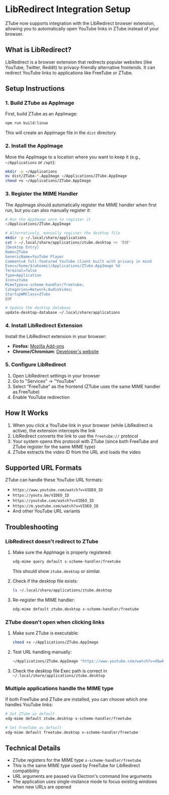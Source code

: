 # LibRedirect Integration Setup

ZTube now supports integration with the LibRedirect browser extension, allowing you to automatically open YouTube links in ZTube instead of your browser.

## What is LibRedirect?

LibRedirect is a browser extension that redirects popular websites (like YouTube, Twitter, Reddit) to privacy-friendly alternative frontends. It can redirect YouTube links to applications like FreeTube or ZTube.

## Setup Instructions

### 1. Build ZTube as AppImage

First, build ZTube as an AppImage:

```bash
npm run build:linux
```

This will create an AppImage file in the `dist` directory.

### 2. Install the AppImage

Move the AppImage to a location where you want to keep it (e.g., `~/Applications` or `/opt`):

```bash
mkdir -p ~/Applications
mv dist/ZTube-*.AppImage ~/Applications/ZTube.AppImage
chmod +x ~/Applications/ZTube.AppImage
```

### 3. Register the MIME Handler

The AppImage should automatically register the MIME handler when first run, but you can also manually register it:

```bash
# Run the AppImage once to register it
~/Applications/ZTube.AppImage

# Alternatively, manually register the desktop file
mkdir -p ~/.local/share/applications
cat > ~/.local/share/applications/ztube.desktop << 'EOF'
[Desktop Entry]
Name=ZTube
GenericName=YouTube Player
Comment=A full-featured YouTube client built with privacy in mind
Exec=/home/$(whoami)/Applications/ZTube.AppImage %U
Terminal=false
Type=Application
Icon=ztube
MimeType=x-scheme-handler/freetube;
Categories=Network;AudioVideo;
StartupWMClass=ZTube
EOF

# Update the desktop database
update-desktop-database ~/.local/share/applications
```

### 4. Install LibRedirect Extension

Install the LibRedirect extension in your browser:

- **Firefox**: [Mozilla Add-ons](https://addons.mozilla.org/en-US/firefox/addon/libredirect/)
- **Chrome/Chromium**: [Developer's website](https://libredirect.github.io)

### 5. Configure LibRedirect

1. Open LibRedirect settings in your browser
2. Go to "Services" → "YouTube"
3. Select "FreeTube" as the frontend (ZTube uses the same MIME handler as FreeTube)
4. Enable YouTube redirection

## How It Works

1. When you click a YouTube link in your browser (while LibRedirect is active), the extension intercepts the link
2. LibRedirect converts the link to use the `freetube://` protocol
3. Your system opens this protocol with ZTube (since both FreeTube and ZTube register for the same MIME type)
4. ZTube extracts the video ID from the URL and loads the video

## Supported URL Formats

ZTube can handle these YouTube URL formats:

- `https://www.youtube.com/watch?v=VIDEO_ID`
- `https://youtu.be/VIDEO_ID`
- `https://youtube.com/watch?v=VIDEO_ID`
- `https://m.youtube.com/watch?v=VIDEO_ID`
- And other YouTube URL variants

## Troubleshooting

### LibRedirect doesn't redirect to ZTube

1. Make sure the AppImage is properly registered:
   ```bash
   xdg-mime query default x-scheme-handler/freetube
   ```
   This should show `ztube.desktop` or similar.

2. Check if the desktop file exists:
   ```bash
   ls ~/.local/share/applications/ztube.desktop
   ```

3. Re-register the MIME handler:
   ```bash
   xdg-mime default ztube.desktop x-scheme-handler/freetube
   ```

### ZTube doesn't open when clicking links

1. Make sure ZTube is executable:
   ```bash
   chmod +x ~/Applications/ZTube.AppImage
   ```

2. Test URL handling manually:
   ```bash
   ~/Applications/ZTube.AppImage "https://www.youtube.com/watch?v=dQw4w9WgXcQ"
   ```

3. Check the desktop file Exec path is correct in `~/.local/share/applications/ztube.desktop`

### Multiple applications handle the MIME type

If both FreeTube and ZTube are installed, you can choose which one handles YouTube links:

```bash
# Set ZTube as default
xdg-mime default ztube.desktop x-scheme-handler/freetube

# Set FreeTube as default
xdg-mime default freetube.desktop x-scheme-handler/freetube
```

## Technical Details

- ZTube registers for the MIME type `x-scheme-handler/freetube`
- This is the same MIME type used by FreeTube for LibRedirect compatibility
- URL arguments are passed via Electron's command line arguments
- The application uses single-instance mode to focus existing windows when new URLs are opened